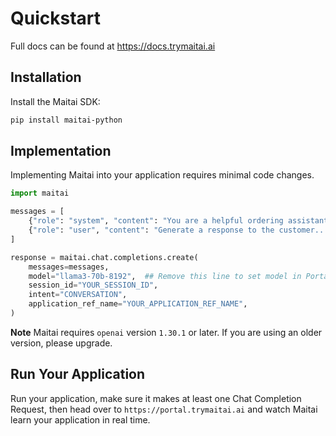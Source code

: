 # Quickstart

Full docs can be found at https://docs.trymaitai.ai

## Installation

Install the Maitai SDK:

```bash
pip install maitai-python
```

## Implementation

Implementing Maitai into your application requires minimal code changes.

```python
import maitai

messages = [
    {"role": "system", "content": "You are a helpful ordering assistant..."},
    {"role": "user", "content": "Generate a response to the customer..."},
]

response = maitai.chat.completions.create(
    messages=messages,
    model="llama3-70b-8192",  ## Remove this line to set model in Portal
    session_id="YOUR_SESSION_ID",
    intent="CONVERSATION",
    application_ref_name="YOUR_APPLICATION_REF_NAME",
)
```

**Note**
Maitai requires `openai` version `1.30.1` or later. If you are using an older version, please upgrade.

## Run Your Application

Run your application, make sure it makes at least one Chat Completion Request, then head over
to `https://portal.trymaitai.ai` and watch Maitai learn your application in real time.